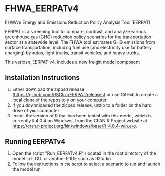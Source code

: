 # FHWA_EERPATv4
FHWA's Energy and Emissions Reduction Policy Analysis Tool (EERPAT)

EERPAT is a screening tool to compare, contrast, and analyze various greenhouse gas (GHG) reduction policy scenarios for the transportation sector at a statewide level. The FHWA tool estimates GHG emissions from surface transportation, including fuel use (and electricity use for battery charging) by autos, light trucks, transit vehicles, and heavy trucks.

This veriosn, EERPAT v4, includes a new freight model component

## Installation Instructions

1. Either download the zipped release (https://github.com/RSGInc/EERPAT/releases) or use GitHub to create a local clone of the repository on your computer.
2. If you downnloaded the zipped release, unzip to a folder on the hard drive of your computer
3. Install the version of R that has been tested with this model, which is currently R 4.0.4 on Windows, from the CRAN R Project website at https://cran.r-project.org/bin/windows/base/R-4.0.4-win.exe.

## Running EERPATv4

1. Open the script "Run_EERPATv4.R" (located in the root directory of the model in R GUI or another R IDE such as RStudio
2. Follow the instructions in the scrpt to select a scenario to run and launch the model run
